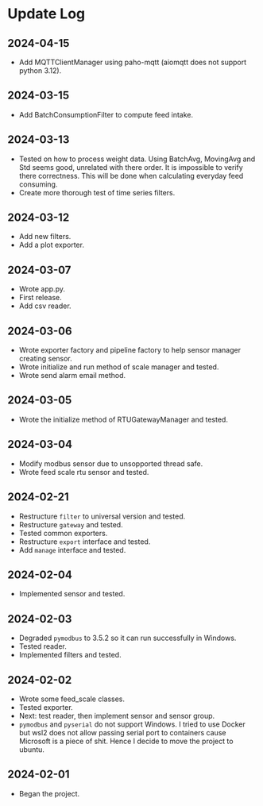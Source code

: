 # Update Log
## 2024-04-15
* Add MQTTClientManager using paho-mqtt (aiomqtt does not support python 3.12).
## 2024-03-15
* Add BatchConsumptionFilter to compute feed intake.
## 2024-03-13
* Tested on how to process weight data. Using BatchAvg, MovingAvg and Std seems good, unrelated with there order. 
It is impossible to verify there correctness. This will be done when calculating everyday feed consuming.
* Create more thorough test of time series filters.
## 2024-03-12
* Add new filters.
* Add a plot exporter.
## 2024-03-07
* Wrote app.py.
* First release.
* Add csv reader.
## 2024-03-06
* Wrote exporter factory and pipeline factory to help sensor manager creating sensor.
* Wrote initialize and run method of scale manager and tested.
* Wrote send alarm email method.
## 2024-03-05
* Wrote the initialize method of RTUGatewayManager and tested.
## 2024-03-04
* Modify modbus sensor due to unsopported thread safe.
* Wrote feed scale rtu sensor and tested.
## 2024-02-21
* Restructure `filter` to universal version and tested.
* Restructure `gateway` and tested.
* Tested common exporters.
* Restructure `export` interface and tested.
* Add `manage` interface and tested.
## 2024-02-04
* Implemented sensor and tested.
## 2024-02-03
* Degraded `pymodbus` to 3.5.2 so it can run successfully in Windows.
* Tested reader.
* Implemented filters and tested.
## 2024-02-02
* Wrote some feed_scale classes.
* Tested exporter.
* Next: test reader, then implement sensor and sensor group.
* `pymodbus` and `pyserial` do not support Windows. I tried to use Docker but wsl2 does not allow passing serial port to containers cause Microsoft is a piece of shit.
Hence I decide to move the project to ubuntu.
## 2024-02-01
* Began the project.